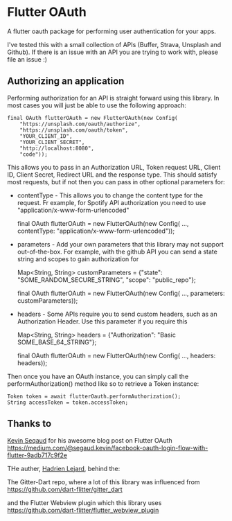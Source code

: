 # Flutter OAuth

A flutter oauth package for performing user authentication for your apps.

I've tested this with a small collection of APIs (Buffer, Strava, Unsplash and Github). If there
is an issue with an API you are trying to work with, please file an issue :)

## Authorizing an application

Performing authorization for an API is straight forward using this library. In most cases you
will just be able to use the following approach:

    final OAuth flutterOAuth = new FlutterOAuth(new Config(
        "https://unsplash.com/oauth/authorize",
        "https://unsplash.com/oauth/token",
        "YOUR_CLIENT_ID",
        "YOUR_CLIENT_SECRET",
        "http://localhost:8080",
        "code"));

This allows you to pass in an Authorization URL, Token request URL, Client ID, Client Secret,
Redirect URL and the response type. This should satisfy most requests, but if not then you can pass
in other optional parameters for:

- contentType - This allows you to change the content type for the request. Fr example, for Spotify
API authorization you need to use "application/x-www-form-urlencoded"

    final OAuth flutterOAuth = new FlutterOAuth(new Config(
        ...,
        contentType: "application/x-www-form-urlencoded"));

- parameters - Add your own parameters that this library may not support out-of-the-box. For example,
with the github API you can send a state string and scopes to gain authorization for

    Map<String, String> customParameters = {"state": "SOME_RANDOM_SECURE_STRING", "scope": "public_repo"};

    final OAuth flutterOAuth = new FlutterOAuth(new Config(
        ...,
        parameters: customParameters));

- headers - Some APIs require you to send custom headers, such as an Authorization Header. Use this
parameter if you require this

    Map<String, String> headers = {"Authorization": "Basic SOME_BASE_64_STRING"};

    final OAuth flutterOAuth = new FlutterOAuth(new Config(
        ...,
        headers: headers));

Then once you have an OAuth instance, you can simply call the performAuthorization() method like so to retrieve a Token instance:

    Token token = await flutterOauth.performAuthorization();
    String accessToken = token.accessToken;


## Thanks to

[Kevin Seqaud](https://medium.com/@segaud.kevin/facebook-oauth-login-flow-with-flutter-9adb717c9f2e) for his awesome blog post on Flutter OAuth https://medium.com/@segaud.kevin/facebook-oauth-login-flow-with-flutter-9adb717c9f2e

THe auther, [Hadrien Lejard](https://twitter.com/hadrienlejard), behind the:

The Gitter-Dart repo, where a lot of this library was influenced from https://github.com/dart-flitter/gitter_dart

and the Flutter Webview plugin which this library uses https://github.com/dart-flitter/flutter_webview_plugin
